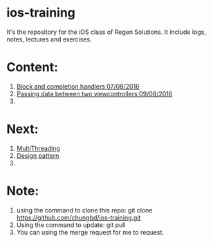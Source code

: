# ios-training
It's the repository for the iOS class of Regen Solutions. It include logs, notes, lectures and exercises.


# Content:
1. [Block and completion handlers 07/08/2016 ](https://github.com/chungbd/ios-training/tree/master/Block)
2. [Passing data between two viewcontrollers 09/08/2016](https://github.com/chungbd/ios-training/tree/master/PassingData)
3. 


# Next:
1. [MultiThreading](https://github.com/chungbd/ios-training/tree/master/MultiThreading)
2. [Design pattern](https://github.com/chungbd/ios-training/tree/master)
3. 

# Note:
1. using the command to clone this repo: git clone https://github.com/chungbd/ios-training.git  
2. Using the command to update: git pull
3. You can using the merge request for me to request.
